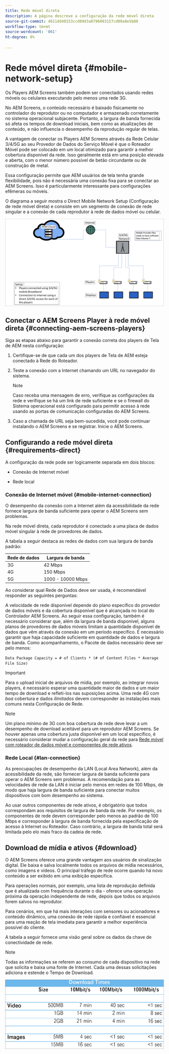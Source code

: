 ```yaml
---
title: Rede móvel direta
description: A página descreve a configuração da rede móvel direta
source-git-commit: 4611dd40153ccd09d3a0796093157cd09a8e5b80
workflow-type: tm+mt
source-wordcount: '861'
ht-degree: 0%

---
```



# Rede móvel direta {#mobile-network-setup}

Os Players AEM Screens também podem ser conectados usando redes móveis ou celulares executando pelo menos uma rede 3G.

No AEM Screens, o conteúdo necessário é baixado fisicamente no controlador do reprodutor ou no computador e armazenado corretamente no sistema operacional subjacente. Portanto, a largura de banda fornecida só afeta os tempos de download iniciais, bem como as atualizações de conteúdo, e não influencia o desempenho da reprodução regular de telas.

A vantagem de conectar os Players AEM Screens através da Rede Celular 3/4/5G ao seu Provedor de Dados do Serviço Móvel é que o Roteador Móvel pode ser colocado em um local otimizado para garantir a melhor cobertura disponível da rede. Isso geralmente está em uma posição elevada e aberta, com o menor número possível de betão circundante ou de construção de metal.

Essa configuração permite que AEM usuários de tela tenha grande flexibilidade, pois não é necessária uma conexão fixa para se conectar ao AEM Screens. Isso é particularmente interessante para configurações efêmeras ou móveis.

O diagrama a seguir mostra o Direct Mobile Network Setup (Configuração de rede móvel direta) e consiste em um segmento de conexão de rede singular e a conexão de cada reprodutor à rede de dados móvel ou celular.

![](/help/using/assets/direct-mobile-1.png)

## Conectar o AEM Screens Player à rede móvel direta {#connecting-aem-screens-players}

Siga as etapas abaixo para garantir a conexão correta dos players de Tela de AEM nesta configuração:

1. Certifique-se de que cada um dos players de Tela de AEM esteja conectado à Rede do Roteador.

1. Teste a conexão com a Internet chamando um URL no navegador do sistema.

   >[!NOTE]
   >Caso receba uma mensagem de erro, verifique as configurações da rede e verifique se há um link de rede suficiente e se o firewall do Sistema operacional está configurado para permitir acesso à rede usando as portas de comunicação configuradas do AEM Screens.

1. Caso a chamada de URL seja bem-sucedida, você pode continuar instalando o AEM Screens e se registrar. Inicie o AEM Screens.

## Configurando a rede móvel direta {#requirements-direct}

A configuração da rede pode ser logicamente separada em dois blocos:

* Conexão de Internet móvel

* Rede local

### Conexão de Internet móvel {#mobile-internet-connection}

O desempenho da conexão com a Internet além da acessibilidade da rede fornece largura de banda suficiente para operar o AEM Screens sem problemas.

Na rede móvel direta, cada reprodutor é conectado a uma placa de dados móvel singular à rede de provedores de dados.

A tabela a seguir destaca as redes de dados com sua largura de banda padrão:

| Rede de dados | Largura de banda |
|--- |--- |
| 3G | 42 Mbps |
| 4G | 150 Mbps |
| 5G | 1000 - 10000 Mbps |

Ao considerar qual Rede de Dados deve ser usada, é recomendável responder as seguintes perguntas:

A velocidade de rede disponível depende do plano específico do provedor de dados móveis e da cobertura disponível que é alcançada no local do Controlador AEM Screens.
Ao seguir essa configuração, também é necessário considerar que, além da largura de banda disponível, alguns planos de provedores de dados móveis limitam a quantidade disponível de dados que vêm através da conexão em um período específico. É necessário garantir que haja capacidade suficiente em quantidade de dados e largura de banda.
Como acompanhamento, o Pacote de dados necessário deve ser pelo menos:

`Data Package Capacity = # of Clients * (# of Content Files * Average File Size)`


>[!IMPORTANT]
>Para o upload inicial de arquivos de mídia, por exemplo, ao integrar novos players, é necessário esperar uma quantidade maior de dados e um maior tempo de download e refleti-los nas suposições acima. Uma rede 4G com *boa* cobertura e dados *ilimitados* devem corresponder às instalações mais comuns nesta Configuração de Rede.

>[!NOTE]
>Um plano mínimo de 3G com boa cobertura de rede deve levar a um desempenho de download aceitável para um reprodutor AEM Screens. Se houver apenas uma cobertura justa disponível em um local específico, é necessário considerar mudar a configuração geral da rede para [Rede móvel com roteador de dados móvel e componentes de rede ativos](/help/using/mobile-network-router.md).


### Rede Local {#lan-connection}

As preocupações de desempenho da LAN (Local Area Network), além da acessibilidade da rede, são fornecer largura de banda suficiente para operar o AEM Screens sem problemas. A recomendação para as velocidades de rede da LAN é iniciar pelo menos em redes de 100 Mbps, de modo que haja largura de banda suficiente para conectar muitos dispositivos com bom desempenho ao sistema.

Ao usar outros componentes de rede ativos, é obrigatório que todos correspondam aos requisitos de largura de banda da rede. Por exemplo, os componentes de rede devem corresponder pelo menos ao padrão de 100 Mbps e corresponder à largura de banda fornecida pela especificação de acesso à Internet ou Roteador. Caso contrário, a largura de banda total será limitada pelo elo mais fraco da cadeia de rede.

## Download de mídia e ativos {#download}

O AEM Screens oferece uma grande vantagem aos usuários de sinalização digital. Ele baixa e salva localmente todos os arquivos de mídia necessários, como imagens e vídeos. O principal tráfego de rede ocorre quando há novo conteúdo a ser exibido em uma exibição específica.

Para operações normais, por exemplo, uma lista de reprodução definida que é atualizada com frequência durante o dia - oferece uma operação próxima da operação independente de rede, depois que todos os arquivos forem salvos no reprodutor.

Para cenários, em que há mais interações com sensores ou acionadores e conteúdo dinâmico, uma conexão de rede rápida e confiável é essencial para uma reação de tela imediata para garantir a melhor experiência possível do cliente.

A tabela a seguir fornece uma visão geral sobre os dados da chave de conectividade de rede.

>[!NOTE]
>
>Todas as informações se referem ao consumo de cada dispositivo na rede que solicita e baixa uma fonte de Internet. Cada uma dessas solicitações adiciona e estende o Tempo de Download.

![](/help/using/assets/download-times-mobile.png)



